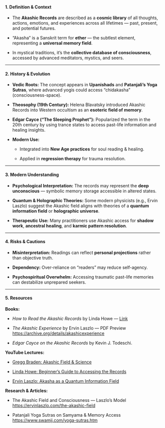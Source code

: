 #### **1. Definition & Context**

- The **Akashic Records** are described as a **cosmic library** of all thoughts, actions, emotions, and experiences across all lifetimes — past, present, and potential futures.
    
- “Akasha” is a Sanskrit term for **ether** — the subtlest element, representing a **universal memory field**.
    
- In mystical traditions, it’s the **collective database of consciousness**, accessed by advanced meditators, mystics, and seers.
    

---

#### **2. History & Evolution**

- **Vedic Roots:** The concept appears in **Upanishads** and **Patanjali’s Yoga Sutras**, where advanced yogis could access “chidakasha” (consciousness-space).
    
- **Theosophy (19th Century):** Helena Blavatsky introduced Akashic Records into Western occultism as an **esoteric field of memory**.
    
- **Edgar Cayce (“The Sleeping Prophet”):** Popularized the term in the 20th century by using trance states to access past-life information and healing insights.
    
- **Modern Use:**
    
    - Integrated into **New Age practices** for soul reading & healing.
        
    - Applied in **regression therapy** for trauma resolution.
        

---

#### **3. Modern Understanding**

- **Psychological Interpretation:** The records may represent the **deep unconscious** — symbolic memory storage accessible in altered states.
    
- **Quantum & Holographic Theories:** Some modern physicists (e.g., Ervin Laszlo) suggest the Akashic field aligns with theories of a **quantum information field** or **holographic universe**.
    
- **Therapeutic Use:** Many practitioners use Akashic access for **shadow work**, **ancestral healing**, and **karmic pattern resolution**.
    

---

#### **4. Risks & Cautions**

- **Misinterpretation:** Readings can reflect **personal projections** rather than objective truth.
    
- **Dependency:** Over-reliance on “readers” may reduce self-agency.
    
- **Psychospiritual Overwhelm:** Accessing traumatic past-life memories can destabilize unprepared seekers.
    

---

#### **5. Resources**

**Books:**

- _How to Read the Akashic Records_ by Linda Howe — [Link](https://www.amazon.com/How-Read-Akashic-Records-Accessing/dp/1591799043)
    
- _The Akashic Experience_ by Ervin Laszlo — PDF Preview https://archive.org/details/akashicexperience
    
- _Edgar Cayce on the Akashic Records_ by Kevin J. Todeschi.
    

**YouTube Lectures:**

- [Gregg Braden: Akashic Field & Science](https://www.youtube.com/watch?v=Gn6sCUJqNPg)
    
- [Linda Howe: Beginner’s Guide to Accessing the Records](https://www.youtube.com/watch?v=6ifuzct1YMI)
    
- [Ervin Laszlo: Akasha as a Quantum Information Field](https://www.youtube.com/watch?v=Yr01vZwVCOI)
    

**Research & Articles:**

- The Akashic Field and Consciousness — Laszlo’s Model https://ervinlaszlo.com/the-akashic-field
    
- Patanjali Yoga Sutras on Samyama & Memory Access https://www.swamij.com/yoga-sutras.htm
